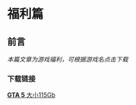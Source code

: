 # 福利篇
## 前言
_本篇文章为游戏福利，可根据游戏名点击下载_





### 下载链接
[**GTA 5** 大小115Gb](https://cdn1.koyso.com/GTA5.v1.3411.rar?verify=1738888737-Ie9d9hJMr%2BUSAlGsPoBmT6rFnfNXRUc3K28XtMexAbg%3D)